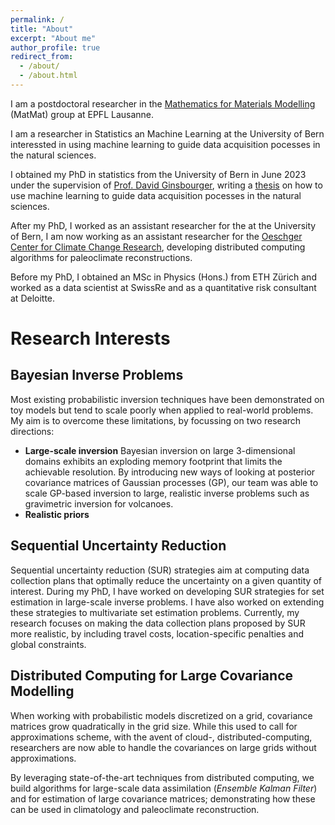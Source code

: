 ```yaml
---
permalink: /
title: "About"
excerpt: "About me"
author_profile: true
redirect_from: 
  - /about/
  - /about.html
---
```


I am a postdoctoral researcher in the [Mathematics for Materials Modelling](https://matmat.org/) (MatMat) 
group at EPFL Lausanne.

I am a researcher in Statistics an Machine Learning at the University of Bern 
interessted in using machine learning to guide data acquisition pocesses in the natural 
sciences.

I obtained my PhD in statistics from the University of Bern in June 2023 under the supervision of
[Prof. David Ginsbourger](http://www.ginsbourger.ch/), writing a [thesis](https://boristheses.unibe.ch/4553/1/23travelletti_c.pdf) on 
how to use machine learning to guide data acquisition pocesses in the natural 
sciences.

After my PhD, I worked as an assistant researcher for the 
at the University of Bern, I am now working as an assistant researcher 
for the 
[Oeschger Center for Climate Change Research](https://www.oeschger.unibe.ch/), 
developing distributed computing algorithms for paleoclimate reconstructions.


Before my PhD, I obtained an MSc in Physics (Hons.) from ETH Zürich and 
worked as a data scientist at SwissRe and as a quantitative risk consultant at Deloitte.


Research Interests
======
## Bayesian Inverse Problems

Most existing probabilistic inversion techniques have been demonstrated on toy models 
but tend to scale poorly when applied to real-world problems. My aim is to overcome these 
limitations, by focussing on two research directions:
* **Large-scale inversion**
Bayesian inversion on large 3-dimensional domains exhibits an exploding memory footprint 
that limits the achievable resolution.
By introducing new ways of looking at posterior covariance matrices of Gaussian processes (GP), 
our team was able to scale GP-based inversion to large, realistic inverse problems such as 
gravimetric inversion for volcanoes.
* **Realistic priors**


## Sequential Uncertainty Reduction
Sequential uncertainty reduction (SUR) strategies aim at computing data collection plans 
that optimally reduce the uncertainty on a given quantity of interest. During my PhD, 
I have worked on developing SUR strategies for set estimation in large-scale inverse problems. 
I have also worked on extending these strategies to multivariate set estimation problems. 
Currently, my research focuses on making the data collection plans proposed by SUR more realistic, 
by including travel costs, location-specific penalties and global constraints.

## Distributed Computing for Large Covariance Modelling
When working with probabilistic models discretized on a grid, covariance matrices 
grow quadratically in the grid size. While this used to call for approximations scheme, 
with the avent of cloud-, distributed-computing, researchers are now able to handle the 
covariances on large grids without approximations.

By leveraging state-of-the-art techniques from distributed computing, we build algorithms 
for large-scale data assimilation (*Ensemble Kalman Filter*) and for estimation of large 
covariance matrices; demonstrating how these can be used in climatology and paleoclimate 
reconstruction.


